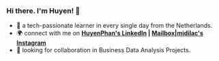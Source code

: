 ### Hi there. I'm Huyen! 👋

- 🌱 a tech-passionate learner in every single day from the Netherlands.
- 🌍 connect with me on **[HuyenPhan's LinkedIn](https://www.linkedin.com/in/huyenpln/) | [Mailbox](mailto:huyenpln315@gmail.com)|[midilac's Instagram](https://www.instagram.com/mi_di_lac/)**
- 🔎 looking for collaboration in Business Data Analysis Projects.
  
